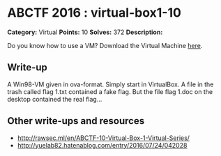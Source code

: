 # ABCTF 2016 : virtual-box1-10

**Category:** Virtual
**Points:** 10
**Solves:** 372
**Description:**

Do you know how to use a VM? Download the Virtual Machine [here](https://goo.gl/uC8B87).

## Write-up

A Win98-VM given in ova-format.
Simply start in VirtualBox.
A file in the trash called flag 1.txt contained a fake flag.
But the file flag 1.doc on the desktop contained the real flag...



## Other write-ups and resources

* http://rawsec.ml/en/ABCTF-10-Virtual-Box-1-Virtual-Series/
* http://yuelab82.hatenablog.com/entry/2016/07/24/042028
